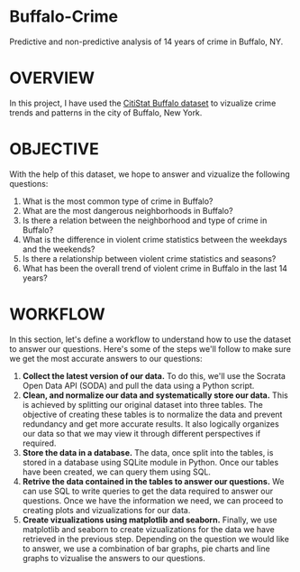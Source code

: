 # Buffalo-Crime
Predictive and non-predictive analysis of 14 years of crime in Buffalo, NY.

# OVERVIEW
In this project, I have used the [CitiStat Buffalo dataset](https://data.buffalony.gov/Public-Safety/Crime-Incidents/d6g9-xbgu) to vizualize crime trends and patterns in the city of Buffalo, New York. 

# OBJECTIVE
With the help of this dataset, we hope to answer and vizualize the following questions: 
1. What is the most common type of crime in Buffalo?
2. What are the most dangerous neighborhoods in Buffalo?
3. Is there a relation between the neighborhood and type of crime in Buffalo?
4. What is the difference in violent crime statistics between the weekdays and the weekends?
5. Is there a relationship between violent crime statistics and seasons?
6. What has been the overall trend of violent crime in Buffalo in the last 14 years?

# WORKFLOW
In this section, let's define a workflow to understand how to use the dataset to answer our questions. Here's some of the steps we'll follow to make sure we get the most accurate answers to our questions:
1. **Collect the latest version of our data.** To do this, we'll use the Socrata Open Data API (SODA) and pull the data using a Python script.
2. **Clean, and normalize our data and systematically store our data.** This is achieved by splitting our original dataset into three tables. The objective of creating these tables is to normalize the data and prevent redundancy and get more accurate results. It also logically organizes our data so that we may view it through different perspectives if required.
3. **Store the data in a database.** The data, once split into the tables, is stored in a database using SQLite module in Python. Once our tables have been created, we can query them using SQL.
4. **Retrive the data contained in the tables to answer our questions.** We can use SQL to write queries to get the data required to answer our questions. Once we have the information we need, we can proceed to creating plots and vizualizations for our data.
5. **Create vizualizations using matplotlib and seaborn.** Finally, we use matplotlib and seaborn to create vizualizations for the data we have retrieved in the previous step. Depending on the question we would like to answer, we use a combination of bar graphs, pie charts and line graphs to vizualise the answers to our questions.
